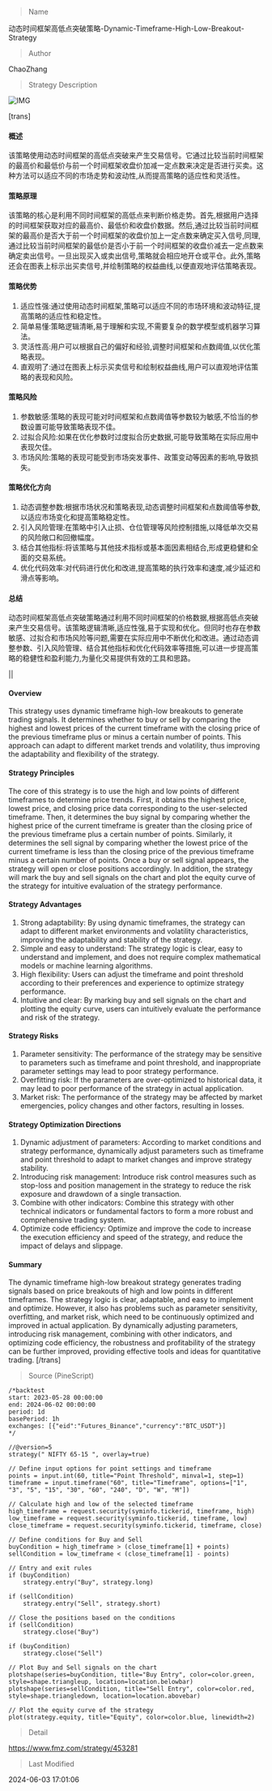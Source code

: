 
> Name

动态时间框架高低点突破策略-Dynamic-Timeframe-High-Low-Breakout-Strategy

> Author

ChaoZhang

> Strategy Description

![IMG](https://www.fmz.com/upload/asset/150f94400b6034fc22f.png)

[trans]
#### 概述
该策略使用动态时间框架的高低点突破来产生交易信号。它通过比较当前时间框架的最高价和最低价与前一个时间框架收盘价加减一定点数来决定是否进行买卖。这种方法可以适应不同的市场走势和波动性,从而提高策略的适应性和灵活性。

#### 策略原理
该策略的核心是利用不同时间框架的高低点来判断价格走势。首先,根据用户选择的时间框架获取对应的最高价、最低价和收盘价数据。然后,通过比较当前时间框架的最高价是否大于前一个时间框架的收盘价加上一定点数来确定买入信号,同理,通过比较当前时间框架的最低价是否小于前一个时间框架的收盘价减去一定点数来确定卖出信号。一旦出现买入或卖出信号,策略就会相应地开仓或平仓。此外,策略还会在图表上标示出买卖信号,并绘制策略的权益曲线,以便直观地评估策略表现。

#### 策略优势
1. 适应性强:通过使用动态时间框架,策略可以适应不同的市场环境和波动特征,提高策略的适应性和稳定性。
2. 简单易懂:策略逻辑清晰,易于理解和实现,不需要复杂的数学模型或机器学习算法。
3. 灵活性高:用户可以根据自己的偏好和经验,调整时间框架和点数阈值,以优化策略表现。
4. 直观明了:通过在图表上标示买卖信号和绘制权益曲线,用户可以直观地评估策略的表现和风险。

#### 策略风险
1. 参数敏感:策略的表现可能对时间框架和点数阈值等参数较为敏感,不恰当的参数设置可能导致策略表现不佳。
2. 过拟合风险:如果在优化参数时过度拟合历史数据,可能导致策略在实际应用中表现欠佳。
3. 市场风险:策略的表现可能受到市场突发事件、政策变动等因素的影响,导致损失。

#### 策略优化方向
1. 动态调整参数:根据市场状况和策略表现,动态调整时间框架和点数阈值等参数,以适应市场变化和提高策略稳定性。
2. 引入风险管理:在策略中引入止损、仓位管理等风险控制措施,以降低单次交易的风险敞口和回撤幅度。
3. 结合其他指标:将该策略与其他技术指标或基本面因素相结合,形成更稳健和全面的交易系统。
4. 优化代码效率:对代码进行优化和改进,提高策略的执行效率和速度,减少延迟和滑点等影响。

#### 总结
动态时间框架高低点突破策略通过利用不同时间框架的价格数据,根据高低点突破来产生交易信号。该策略逻辑清晰,适应性强,易于实现和优化。但同时也存在参数敏感、过拟合和市场风险等问题,需要在实际应用中不断优化和改进。通过动态调整参数、引入风险管理、结合其他指标和优化代码效率等措施,可以进一步提高策略的稳健性和盈利能力,为量化交易提供有效的工具和思路。

|| 

#### Overview
This strategy uses dynamic timeframe high-low breakouts to generate trading signals. It determines whether to buy or sell by comparing the highest and lowest prices of the current timeframe with the closing price of the previous timeframe plus or minus a certain number of points. This approach can adapt to different market trends and volatility, thus improving the adaptability and flexibility of the strategy.

#### Strategy Principles
The core of this strategy is to use the high and low points of different timeframes to determine price trends. First, it obtains the highest price, lowest price, and closing price data corresponding to the user-selected timeframe. Then, it determines the buy signal by comparing whether the highest price of the current timeframe is greater than the closing price of the previous timeframe plus a certain number of points. Similarly, it determines the sell signal by comparing whether the lowest price of the current timeframe is less than the closing price of the previous timeframe minus a certain number of points. Once a buy or sell signal appears, the strategy will open or close positions accordingly. In addition, the strategy will mark the buy and sell signals on the chart and plot the equity curve of the strategy for intuitive evaluation of the strategy performance.

#### Strategy Advantages
1. Strong adaptability: By using dynamic timeframes, the strategy can adapt to different market environments and volatility characteristics, improving the adaptability and stability of the strategy.
2. Simple and easy to understand: The strategy logic is clear, easy to understand and implement, and does not require complex mathematical models or machine learning algorithms.
3. High flexibility: Users can adjust the timeframe and point threshold according to their preferences and experience to optimize strategy performance.
4. Intuitive and clear: By marking buy and sell signals on the chart and plotting the equity curve, users can intuitively evaluate the performance and risk of the strategy.

#### Strategy Risks
1. Parameter sensitivity: The performance of the strategy may be sensitive to parameters such as timeframe and point threshold, and inappropriate parameter settings may lead to poor strategy performance.
2. Overfitting risk: If the parameters are over-optimized to historical data, it may lead to poor performance of the strategy in actual application.
3. Market risk: The performance of the strategy may be affected by market emergencies, policy changes and other factors, resulting in losses.

#### Strategy Optimization Directions
1. Dynamic adjustment of parameters: According to market conditions and strategy performance, dynamically adjust parameters such as timeframe and point threshold to adapt to market changes and improve strategy stability.
2. Introducing risk management: Introduce risk control measures such as stop-loss and position management in the strategy to reduce the risk exposure and drawdown of a single transaction.
3. Combine with other indicators: Combine this strategy with other technical indicators or fundamental factors to form a more robust and comprehensive trading system.
4. Optimize code efficiency: Optimize and improve the code to increase the execution efficiency and speed of the strategy, and reduce the impact of delays and slippage.

#### Summary
The dynamic timeframe high-low breakout strategy generates trading signals based on price breakouts of high and low points in different timeframes. The strategy logic is clear, adaptable, and easy to implement and optimize. However, it also has problems such as parameter sensitivity, overfitting, and market risk, which need to be continuously optimized and improved in actual application. By dynamically adjusting parameters, introducing risk management, combining with other indicators, and optimizing code efficiency, the robustness and profitability of the strategy can be further improved, providing effective tools and ideas for quantitative trading.
[/trans]



> Source (PineScript)

``` pinescript
/*backtest
start: 2023-05-28 00:00:00
end: 2024-06-02 00:00:00
period: 1d
basePeriod: 1h
exchanges: [{"eid":"Futures_Binance","currency":"BTC_USDT"}]
*/

//@version=5
strategy(" NIFTY 65-15 ", overlay=true)

// Define input options for point settings and timeframe
points = input.int(60, title="Point Threshold", minval=1, step=1)
timeframe = input.timeframe("60", title="Timeframe", options=["1", "3", "5", "15", "30", "60", "240", "D", "W", "M"])

// Calculate high and low of the selected timeframe
high_timeframe = request.security(syminfo.tickerid, timeframe, high)
low_timeframe = request.security(syminfo.tickerid, timeframe, low)
close_timeframe = request.security(syminfo.tickerid, timeframe, close)

// Define conditions for Buy and Sell
buyCondition = high_timeframe > (close_timeframe[1] + points)
sellCondition = low_timeframe < (close_timeframe[1] - points)

// Entry and exit rules
if (buyCondition)
    strategy.entry("Buy", strategy.long)

if (sellCondition)
    strategy.entry("Sell", strategy.short)

// Close the positions based on the conditions
if (sellCondition)
    strategy.close("Buy")

if (buyCondition)
    strategy.close("Sell")

// Plot Buy and Sell signals on the chart
plotshape(series=buyCondition, title="Buy Entry", color=color.green, style=shape.triangleup, location=location.belowbar)
plotshape(series=sellCondition, title="Sell Entry", color=color.red, style=shape.triangledown, location=location.abovebar)

// Plot the equity curve of the strategy
plot(strategy.equity, title="Equity", color=color.blue, linewidth=2)

```

> Detail

https://www.fmz.com/strategy/453281

> Last Modified

2024-06-03 17:01:06
